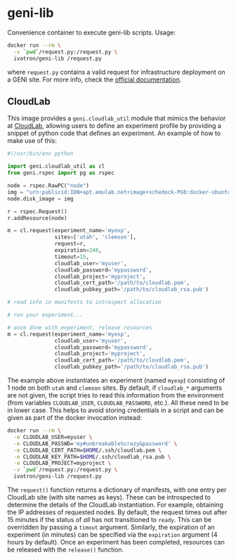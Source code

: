 # geni-lib

Convenience container to execute geni-lib scripts. Usage:

```bash
docker run --rm \
  -v `pwd`/request.py:/request.py \
  ivotron/geni-lib /request.py
```

where `request.py` contains a valid request for infrastructure 
deployment on a GENI site. For more info, check the [official 
documentation](http://geni-lib.readthedocs.io/en/latest/index.html).

## CloudLab

This image provides a `geni.cloudlab_util` module that mimics the 
behavior at [CloudLab](http://docs.cloudlab.us/geni-lib.html), 
allowing users to define an experiment profile by providing a snippet 
of python code that defines an experiment. An example of how to make 
use of this:

```python
#!/usr/bin/env python

import geni.cloudlab_util as cl
from geni.rspec import pg as rspec

node = rspec.RawPC("node")
img = "urn:publicid:IDN+apt.emulab.net+image+schedock-PG0:docker-ubuntu16:0"
node.disk_image = img

r = rspec.Request()
r.addResource(node)

m = cl.request(experiment_name='myexp',
               sites=['utah', 'clemson'],
               request=r,
               expiration=240,
               timeout=15,
               cloudlab_user='myuser',
               cloudlab_password='mypassword',
               cloudlab_project='myproject',
               cloudlab_cert_path='/path/to/cloudlab.pem',
               cloudlab_pubkey_path='/path/to/cloudlab_rsa.pub')

# read info in manifests to introspect allocation

# run your experiment...

# once done with experiment, release resources
m = cl.request(experiment_name='myexp',
               cloudlab_user='myuser',
               cloudlab_password='mypassword',
               cloudlab_project='myproject',
               cloudlab_cert_path='/path/to/cloudlab.pem',
               cloudlab_pubkey_path='/path/to/cloudlab_rsa.pub')
```

The example above instantiates an experiment (named `myexp`) 
consisting of 1 node on both `utah` and `clemson` sites. By default, 
if `cloudlab_*` arguments are not given, the script tries to read this 
information from the environment (from variables `CLOUDLAB_USER`, 
`CLOUDLAB_PASSWORD`, etc.). All these need to be in lower case. 
This helps to avoid storing credentials in a script and can be given
as part of the docker invocation instead:

```bash
docker run --rm \
  -e CLOUDLAB_USER=myuser \
  -e CLOUDLAB_PASSWD='my#unbreakable%crazy&password' \
  -e CLOUDLAB_CERT_PATH=$HOME/.ssh/cloudlab.pem \
  -e CLOUDLAB_KEY_PATH=$HOME/.ssh/cloudlab_rsa.pub \
  -e CLOUDLAB_PROJECT=myproject \
  -v `pwd`/request.py:/request.py \
  ivotron/geni-lib /request.py
```

The `request()` function returns a dictionary of manifests, with one 
entry per CloudLab site (with site names as keys). These can be 
introspected to determine the details of the CloudLab instantiation. 
For example, obtaining the IP addresses of requested nodes. By 
default, the request times out after 15 minutes if the status of _all_ 
has not transitioned to `ready`. This can be overridden by passing a 
`timout` argument. Similarly, the expiration of an experiment (in 
minutes) can be specified via the `expiration` argument (4 hours by 
default). Once an experiment has been completed, resources can be 
released with the `release()` function.
